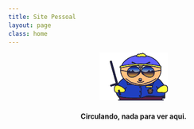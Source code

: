 ```yaml
---
title: Site Pessoal
layout: page
class: home
---
```



<figure style="text-align: center;"> 
  <img src="/img/under_construction.gif"/> 
  <figcaption><h4>Circulando, nada para ver aqui.</h4></figcaption>
</figure>

<!--
<div class="posts">
  {% for post in paginator.y %}
  <section class="post-single">
    <header class="post-single__header">
      <h1 class="post-single__title">
        <a href="{{ post.url | prepend: site.baseurl }}">{{ post.title }}</a>
      </h1>
      <span class="post__meta">
        {{ post.date | date: "%b %-d, %Y" }}
      </span>
      <div class="post__meta__divider"></div>
    </header>
    <a href="{{ post.url | prepend: site.baseurl }}" class="post-single__content" title="Read {{ post.title }}">
      <p>
        {{ post.content | strip_html | truncatewords: 30 }}
      </p>
    </a>
    <div class="post__button">
      <a href="{{ post.url | prepend: site.baseurl }}" class="button" title="Read {{ post.title }}">
        Read more
        <img src="{{ site.baseurl }}/img/icons/more.svg" alt="{{ post.title }}">
      </a>
    </div>
  </section>
  {% endfor %}
</div>

<div class="pagination">
  <ul>
    <li id="pagination-prev">
      {% if paginator.previous_page %}
        <a class="pagination-button" href="{{ paginator.previous_page_path }}">
          <img src="{{ site.baseurl }}/img/icons/prev.svg" alt="">
        </a>
      {% else %}
        <span>
          <img src="{{ site.baseurl }}/img/icons/prev.svg" alt="">
        </span>
      {% endif %}
    </li>

    {% for page in (1..paginator.total_pages) %}
      {% if page == paginator.page %}
        <li>
          <span id="current-page">{{ page }}</span>
        </li>
      {% elsif page == 1 %}
        <li>
          <a href="/">{{ page }}</a>
        </li>
      {% else %}
        <li>
          <a href="{{ site.paginate_path | prepend: site.baseurl | replace: '//', '/' | replace: ':num', page }}">{{ page }}</a>
        </li>
      {% endif %}
    {% endfor %}

    <li id="pagination-next">
      {% if paginator.next_page %}
        <a class="pagination-button" href="{{ paginator.next_page_path }}">
          <img src="{{ site.baseurl }}/img/icons/next.svg" alt="">
        </a>
      {% else %}
        <span>
          <img src="{{ site.baseurl }}/img/icons/next.svg" alt="">
        </span>
      {% endif %}
    </li>
  </ul>
</div>-->

